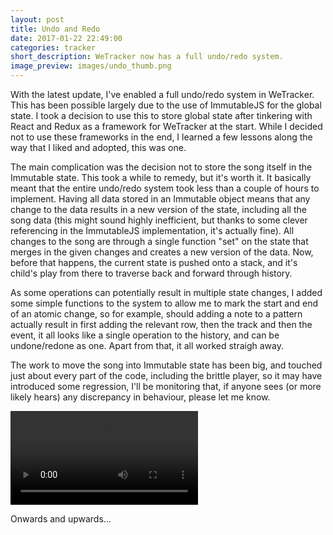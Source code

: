 ```yaml
---
layout: post
title: Undo and Redo
date: 2017-01-22 22:49:00
categories: tracker 
short_description: WeTracker now has a full undo/redo system.
image_preview: images/undo_thumb.png
---
```


With the latest update, I've enabled a full undo/redo system in WeTracker. This
has been possible largely due to the use of ImmutableJS for the global state. I
took a decision to use this to store global state after tinkering with React
and Redux as a framework for WeTracker at the start. While I decided not to use
these frameworks in the end, I learned a few lessons along the way that I liked
and adopted, this was one.

The main complication was the decision not to store the song itself in the
Immutable state. This took a while to remedy, but it's worth it. It basically
meant that the entire undo/redo system took less than a couple of hours to
implement. Having all data stored in an Immutable object means that any change
to the data results in a new version of the state, including all the song data
(this might sound highly inefficient, but thanks to some clever referencing in
the ImmutableJS implementation, it's actually fine). All changes to the song
are through a single function "set" on the state that merges in the given
changes and creates a new version of the data. Now, before that happens, the
current state is pushed onto a stack, and it's child's play from there to
traverse back and forward through history. 

As some operations can potentially result in multiple state changes, I added
some simple functions to the system to allow me to mark the start and end of an
atomic change, so for example, should adding a note to a pattern actually
result in first adding the relevant row, then the track and then the event, it
all looks like a single operation to the history, and can be undone/redone as
one. Apart from that, it all worked straigh away. 

The work to move the song into Immutable state has been big, and touched just
about every part of the code, including the brittle player, so it may have
introduced some regression, I'll be monitoring that, if anyone sees (or more
likely hears) any discrepancy in behaviour, please let me know.

<video autoplay>
  <source src="{{site.baseurl}}/images/undoredo.webm" type='video/webm;
codecs="vp8"'/>
  <img src="{{site.baseurl}}/images/undoredo.gif"/>
</video>

Onwards and upwards...

